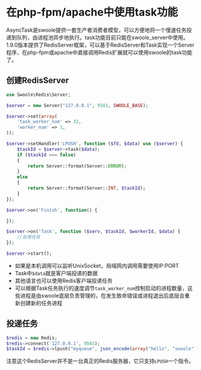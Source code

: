 # 在php-fpm/apache中使用task功能

AsyncTask是swoole提供一套生产者消费者模型，可以方便地将一个慢速任务投递到队列，由进程池异步地执行。task功能目前只能在swoole_server中使用。1.9.0版本提供了RedisServer框架，可以基于RedisServer和Task实现一个Server程序，在php-fpm或apache中直接调用Redis扩展就可以使用swoole的task功能了。

创建RedisServer
----
```php
use Swoole\Redis\Server;

$server = new Server("127.0.0.1", 9501, SWOOLE_BASE);

$server->set(array(
    'task_worker_num' => 32,
    'worker_num' => 1,
));

$server->setHandler('LPUSH', function ($fd, $data) use ($server) {
    $taskId = $server->task($data);
    if ($taskId === false)
    {
        return Server::format(Server::ERROR);
    }
    else
    {
        return Server::format(Server::INT, $taskId);
    }
});

$server->on('Finish', function() {

});

$server->on('Task', function ($serv, $taskId, $workerId, $data) {
    //处理任务
});

$server->start();
```

- 如果是本机调用可以监听UnixSocket，局域网内调用需要使用IP:PORT
- Task中`$data`就是客户端投递的数据
- 其他语言也可以使用Redis客户端投递任务
- 可以根据Task任务执行的速度调节`task_worker_num`控制启动的进程数量，这些进程是由swoole底层负责管理的，在发生致命错误或进程退出后底层会重新创建新的任务进程

投递任务
---
```php
$redis = new Redis;
$redis->connect('127.0.0.1', 9501);
$taskId = $redis->lpush("myqueue", json_encode(array("hello", "swoole")));
```

注意这个RedisServer并不是一台真正的Redis服务器，它只支持`LPUSH`一个指令。